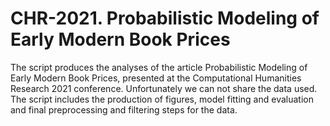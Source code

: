 # CHR-2021. Probabilistic Modeling of Early Modern Book Prices
The script produces the analyses of the article Probabilistic Modeling of Early Modern Book Prices, presented at the Computational Humanities Research 2021 conference. Unfortunately we can not share the data used. The script includes the production of figures, model fitting and evaluation and final preprocessing and filtering steps for the data.
